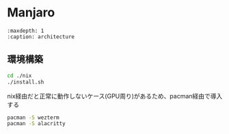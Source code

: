# Manjaro

```{toctree}
:maxdepth: 1
:caption: architecture
```

## 環境構築

```bash
cd ./nix
./install.sh
```

nix経由だと正常に動作しないケース(GPU周り)があるため、pacman経由で導入する

```bash
pacman -S wezterm
pacman -S alacritty
```
